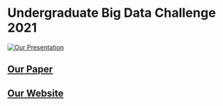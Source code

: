 # Undergraduate Big Data Challenge 2021

[![Our Presentation](https://img.youtube.com/vi/z8UYLYDOlCY/0.jpg)](https://www.youtube.com/watch?v=z8UYLYDOlCY&feature=youtu.be)


## [Our Paper](https://drive.google.com/file/d/1ciaEi1lhlp-HmbseojAO3Pf0tmh9imER/view)


## [Our Website](https://share.streamlit.io/xiaoyu-ben-wang/deepreli/main/app.py)
